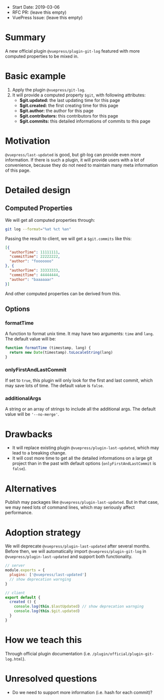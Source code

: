 - Start Date: 2019-03-06
- RFC PR: (leave this empty)
- VuePress Issue: (leave this empty)

# Summary

A new official plugin `@vuepress/plugin-git-log` featured with more computed properties to be mixed in.

# Basic example

1. Apply the plugin `@vuepress/git-log`.
2. It will provide a computed property `$git`, with following attributes:
   - **$git.updated:** the last updating time for this page
   - **$git.created:** the first creating time for this page
   - **$git.author:** the author for this page
   - **$git.contributors:** this contributors for this page
   - **$git.commits:** this detailed informations of commits to this page

# Motivation

`@vuepress/last-updated` is good, but git-log can provide even more information. If there is such a plugin, it will provide users with a lot of convenience, because they do not need to maintain many meta information of this page.

# Detailed design

## Computed Properties

We will get all computed properties through:

```bash
git log --format="%at %ct %an"
```

Passing the result to client, we will get a `$git.commits` like this:

```json
[{
  "authorTime": 11111111,
  "commitTime": 22222222,
  "author": "fooooooo"
}, {
  "authorTime": 33333333,
  "commitTime": 44444444,
  "author": "baaaaaar"
}]
```

And other computed properties can be derived from this.

## Options

### formatTime

A function to format unix time. It may have two arguments: `time` and `lang`. The default value will be:

```js
function formatTime (timestamp, lang) {
  return new Date(timestamp).toLocaleString(lang)
}
```

### onlyFirstAndLastCommit

If set to `true`, this plugin will only look for the first and last commit, which may save lots of time. The default value is `false`.

### additionalArgs

A string or an array of strings to include all the additional args. The default value will be `'--no-merge'`.

# Drawbacks

- It will replace existing plugin `@vuepress/plugin-last-updated`, which may lead to a breaking change.
- It will cost more time to get all the detailed informations on a large git project than in the past with default options (`onlyFirstAndLastCommit` is `false`).

# Alternatives

Publish may packages like `@vuepress/plugin-last-updated`. But in that case, we may need lots of command lines, which may seriously affect performance.

# Adoption strategy

We will deprecate `@vuepress/plugin-last-updated` after several months. Before then, we will automatically import `@vuepress/plugin-git-log` in `@vuepress/plugin-last-updated` and support both functionality.

```js
// server
module.exports = {
  plugins: ['@vuepress/last-updated']
  // show deprecation warnging
}
```
```js
// client
export default {
  created () {
    console.log(this.$lastUpdated) // show deprecation warnging
    console.log(this.$git.updated)
  }
}
```

# How we teach this

Through official plugin documentation (i.e. `/plugin/official/plugin-git-log.html`).

# Unresolved questions

- Do we need to support more information (i.e. hash for each commit)?
